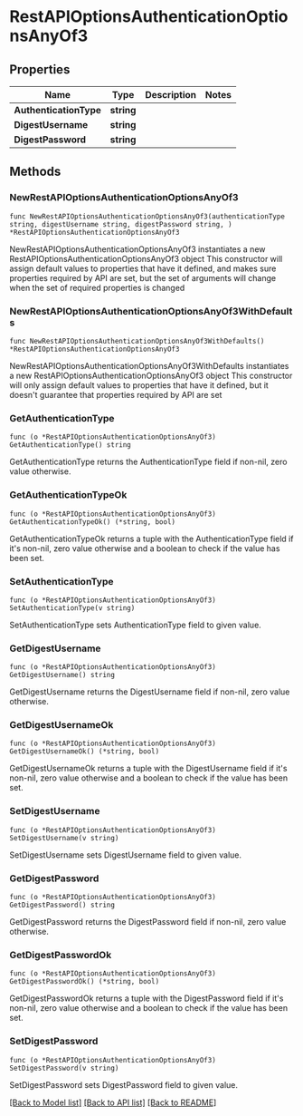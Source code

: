 # RestAPIOptionsAuthenticationOptionsAnyOf3

## Properties

Name | Type | Description | Notes
------------ | ------------- | ------------- | -------------
**AuthenticationType** | **string** |  | 
**DigestUsername** | **string** |  | 
**DigestPassword** | **string** |  | 

## Methods

### NewRestAPIOptionsAuthenticationOptionsAnyOf3

`func NewRestAPIOptionsAuthenticationOptionsAnyOf3(authenticationType string, digestUsername string, digestPassword string, ) *RestAPIOptionsAuthenticationOptionsAnyOf3`

NewRestAPIOptionsAuthenticationOptionsAnyOf3 instantiates a new RestAPIOptionsAuthenticationOptionsAnyOf3 object
This constructor will assign default values to properties that have it defined,
and makes sure properties required by API are set, but the set of arguments
will change when the set of required properties is changed

### NewRestAPIOptionsAuthenticationOptionsAnyOf3WithDefaults

`func NewRestAPIOptionsAuthenticationOptionsAnyOf3WithDefaults() *RestAPIOptionsAuthenticationOptionsAnyOf3`

NewRestAPIOptionsAuthenticationOptionsAnyOf3WithDefaults instantiates a new RestAPIOptionsAuthenticationOptionsAnyOf3 object
This constructor will only assign default values to properties that have it defined,
but it doesn't guarantee that properties required by API are set

### GetAuthenticationType

`func (o *RestAPIOptionsAuthenticationOptionsAnyOf3) GetAuthenticationType() string`

GetAuthenticationType returns the AuthenticationType field if non-nil, zero value otherwise.

### GetAuthenticationTypeOk

`func (o *RestAPIOptionsAuthenticationOptionsAnyOf3) GetAuthenticationTypeOk() (*string, bool)`

GetAuthenticationTypeOk returns a tuple with the AuthenticationType field if it's non-nil, zero value otherwise
and a boolean to check if the value has been set.

### SetAuthenticationType

`func (o *RestAPIOptionsAuthenticationOptionsAnyOf3) SetAuthenticationType(v string)`

SetAuthenticationType sets AuthenticationType field to given value.


### GetDigestUsername

`func (o *RestAPIOptionsAuthenticationOptionsAnyOf3) GetDigestUsername() string`

GetDigestUsername returns the DigestUsername field if non-nil, zero value otherwise.

### GetDigestUsernameOk

`func (o *RestAPIOptionsAuthenticationOptionsAnyOf3) GetDigestUsernameOk() (*string, bool)`

GetDigestUsernameOk returns a tuple with the DigestUsername field if it's non-nil, zero value otherwise
and a boolean to check if the value has been set.

### SetDigestUsername

`func (o *RestAPIOptionsAuthenticationOptionsAnyOf3) SetDigestUsername(v string)`

SetDigestUsername sets DigestUsername field to given value.


### GetDigestPassword

`func (o *RestAPIOptionsAuthenticationOptionsAnyOf3) GetDigestPassword() string`

GetDigestPassword returns the DigestPassword field if non-nil, zero value otherwise.

### GetDigestPasswordOk

`func (o *RestAPIOptionsAuthenticationOptionsAnyOf3) GetDigestPasswordOk() (*string, bool)`

GetDigestPasswordOk returns a tuple with the DigestPassword field if it's non-nil, zero value otherwise
and a boolean to check if the value has been set.

### SetDigestPassword

`func (o *RestAPIOptionsAuthenticationOptionsAnyOf3) SetDigestPassword(v string)`

SetDigestPassword sets DigestPassword field to given value.



[[Back to Model list]](../README.md#documentation-for-models) [[Back to API list]](../README.md#documentation-for-api-endpoints) [[Back to README]](../README.md)


